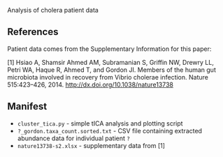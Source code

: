 Analysis of cholera patient data

## References

Patient data comes from the Supplementary Information for this paper:

[1] Hsiao A, Shamsir Ahmed AM, Subramanian S, Griffin NW, Drewry LL, Petri WA, Haque R, Ahmed T, and Gordon JI.
Members of the human gut microbiota involved in recovery from Vibrio cholerae infection. Nature 515:423–426, 2014.
http://dx.doi.org/10.1038/nature13738

## Manifest
* `cluster_tica.py` - simple tICA analysis and plotting script
* `?_gordon.taxa_count.sorted.txt` - CSV file containing extracted abundance data for individual patient `?`
* `nature13738-s2.xlsx` - supplementary data from [1]
